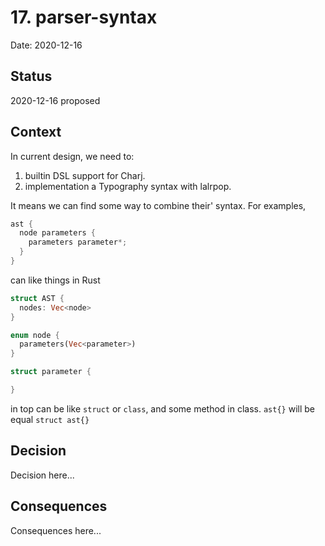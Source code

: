# 17. parser-syntax

Date: 2020-12-16

## Status

2020-12-16 proposed

## Context

In current design, we need to:

1. builtin DSL support for Charj.
2. implementation a Typography syntax with lalrpop.

It means we can find some way to combine their' syntax. For examples,

```rust
ast {
  node parameters {
    parameters parameter*;
  }
}
```

can like things in Rust

```rust
struct AST {
  nodes: Vec<node>
}

enum node {
  parameters(Vec<parameter>)
}

struct parameter {

}
```

in top can be like `struct` or `class`, and some method in class. `ast{}` will be equal `struct ast{}`

## Decision

Decision here...

## Consequences

Consequences here...
